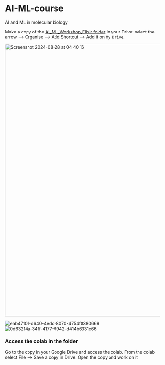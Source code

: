 # AI-ML-course
AI and ML in molecular biology


Make a copy of the [AI_ML_Workshop_Elixir folder](https://drive.google.com/drive/folders/13ZRGq2kEod0W8zYV3njIJFoHcUCZwrRG?usp=sharing) in your Drive: select the arrow --> Organise --> Add Shortcut --> Add it on `My Drive`. 

<img width="885" alt="Screenshot 2024-08-28 at 04 40 16" src="https://github.com/user-attachments/assets/4da71b93-3549-4c14-95b5-3cf3899d66ae">

![eab47101-d640-4edc-8070-4754f0380669](https://github.com/user-attachments/assets/8811d338-547a-4ad7-b380-b4b2f52371ce)
![0d63214a-34ff-4177-9942-d414b6331c66](https://github.com/user-attachments/assets/8c93d417-2b08-4417-bb50-3c1af52630a4)



### Access the colab in the folder
Go to the copy in your Google Drive and access the colab. 
From the colab select File --> Save a copy in Drive. Open the copy and work on it.
